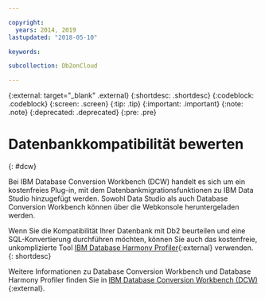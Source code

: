 ```yaml
---

copyright:
  years: 2014, 2019
lastupdated: "2018-05-10"

keywords: 

subcollection: Db2onCloud

---
```


<!-- Attribute definitions --> 
{:external: target="_blank" .external}
{:shortdesc: .shortdesc}
{:codeblock: .codeblock}
{:screen: .screen}
{:tip: .tip}
{:important: .important}
{:note: .note}
{:deprecated: .deprecated}
{:pre: .pre}

# Datenbankkompatibilität bewerten
{: #dcw}

Bei IBM Database Conversion Workbench (DCW) handelt es sich um ein kostenfreies Plug-in, mit dem Datenbankmigrationsfunktionen zu IBM Data Studio hinzugefügt werden. Sowohl Data Studio als auch Database Conversion Workbench können über die Webkonsole heruntergeladen werden.

Wenn Sie die Kompatibilität Ihrer Datenbank mit Db2 beurteilen und eine SQL-Konvertierung durchführen möchten, können Sie auch das kostenfreie, unkomplizierte Tool [IBM Database Harmony Profiler](https://www.ibm.com/developerworks/community/blogs/05901c97-75b2-47a1-9c32-25f748855913/entry/Introducing_DCW_Lite?lang=en){:external} verwenden.
{: shortdesc}

Weitere Informationen zu Database Conversion Workbench und Database Harmony Profiler finden Sie in [IBM Database Conversion Workbench (DCW)](https://www.ibm.com/support/knowledgecenter/en/SSFMBX/com.ibm.swg.im.dashdb.apdv.porting.doc/doc/c_compat_dcw.html){:external}.
